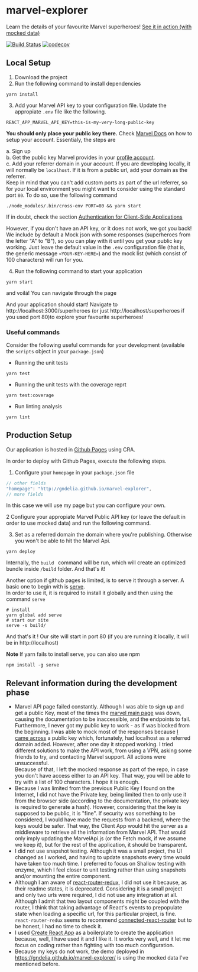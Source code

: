# marvel-explorer
Learn the details of your favourite Marvel superheroes!
[See it in action (with mocked data)](https://gndelia.github.io/marvel-explorer/)

[![Build Status](https://travis-ci.com/gndelia/marvel-explorer.svg?branch=master)](https://travis-ci.com/gndelia/marvel-explorer) [![codecov](https://codecov.io/gh/gndelia/marvel-explorer/branch/master/graph/badge.svg)](https://codecov.io/gh/gndelia/marvel-explorer)

## Local Setup

1. Download the project
2. Run the following command to install dependencies
```
yarn install
```
3. Add your Marvel API key to your configuration file. Update the appropiate `.env` file like the following.  


```
REACT_APP_MARVEL_API_KEY=this-is-my-very-long-public-key
``` 

**You should only place your public key there.**
Check [Marvel Docs](https://developer.marvel.com/documentation/authorization) on how to setup your account. Essentialy, the steps are

a. Sign up  
b. Get the public key Marvel provides in your [profile account](https://developer.marvel.com/account).  
c. Add your referrer domain in your account. If you are developing locally, it will normally be `localhost`. If it is from a public url, add your domain as the referrer.   
Keep in mind that you can't add custom ports as part of the url referrer, so for your local environment you might want to consider using the standard port `80`. To do so, use the following command

```
./node_modules/.bin/cross-env PORT=80 && yarn start
```

If in doubt, check the section [Authentication for Client-Side Applications](https://developer.marvel.com/documentation/authorization)

However, if you don't have an API key, or it does not work, we got you back! We include by default a Mock json with some responses (superheroes from the letter "A" to "B"), so you can play with it until you get your public key working. Just leave the default value in the `.env` configuration file (that is, the generic message `<YOUR-KEY-HERE>`) and the mock list (which consist of 100 characters) will run for you.


4. Run the following command to start your application

```
yarn start
```

and voilá! You can navigate through the page


And your application should start! Navigate to http://localhost:3000/superheroes (or just http://localhost/superheroes if you used port 80)to explore your favourite superheroes!

### Useful commands

Consider the following useful commands for your development (available the `scripts` object in your `package.json`)

- Running the unit tests

```
yarn test
```

- Running the unit tests with the coverage reprt

```
yarn test:coverage
```

- Run linting analysis

```
yarn lint
```

## Production Setup

Our application is hosted in [Github Pages](https://facebook.github.io/create-react-app/docs/deployment#github-pages-https-pagesgithubcom) using CRA.

In order to deploy with Github Pages, execute the following steps.

1. Configure your `homepage` in your `package.json` file

```javascript
// other fields
"homepage": "http://gndelia.github.io/marvel-explorer",
// more fields
```

In this case we will use my page but you can configure your own.

2 Configure your appropiate Marvel Public API key (or leave the default in order to use mocked data) and run the following command.

3. Set as a referred domain the domain where you're publishing. Otherwise you won't be able to hit the Marvel Api.

```
yarn deploy
```

Internally, the `build ` command will be run, which will create an optimized bundle  inside `/build` folder. And that's it! 

Another option if github pages is limited, is to serve it through a server. A basic one to begin with is [serve](https://github.com/zeit/serve).  
In order to use it, it is required to install it globally and then using the command `serve`

```
# install
yarn global add serve
# start our site
serve -s build/
```

And that's it ! Our site will start in port 80 (if you are running it locally, it will be in http://localhost)


**Note** If yarn fails to install serve, you can also use npm

```
npm install -g serve
```


## Relevant information during the development phase

- Marvel API page failed constantly. Although I was able to sign up and get a public Key, most of the times the [marvel main page](https://developer.marvel.com) was down, causing the documentation to be inaccessible, and the endpoints to fail. Furthermore, I never got my public key to work - as if was blocked from the beginning. I was able to mock most of the responses because [I came across](https://stackoverflow.com/a/52671487/1437934) a public key which, fortunately, had localhost as a referred domain added. However, after one day it stopped working. I tried different solutions to make the API work, from using a VPN, asking some friends to try, and contacting Marvel support. All actions were unsuccessful.   
Because of that, I left the mocked response as part of the repo, in case you don't have access either to an API key. That way, you will be able to try with a list of 100 characters. I hope it is enough.
- Because I was limited from the previous Public Key I found on the Internet, I did not have the Private key, being limited then to only use it from the browser side (according to the documentation, the private key is required to generate a hash). However, considering that the key is supposed to be public, it is "fine". If security was something to be considered, I would have made the requests from a backend, where the keys would be safer. That way, the Client App would hit the server as a middleware to retrieve all the information from Marvel API. That would only imply updating the MarvelApi.js (or the Fetch mock, if we assume we keep it), but for the rest of the application, it should be transparent.
- I did not use snapshot testing. Although it was a small project, the UI changed as I worked, and having to update snapshots every time would have taken too much time. I preferred to focus on Shallow testing with enzyme, which I feel closer to unit testing rather than using snapshots and/or mounting the entire component.
- Although I am aware of [react-router-redux](https://github.com/reactjs/react-router-redux), I did not use it because, as their readme states, it is deprecated. Considering it is a small project and only two urls were required, I did not use any integration at all. Although I admit that two layout components might be coupled with the router, I think that taking advantage of React's events to prepopulate state when loading a specific url, for this particular project, is fine. `react-router-redux` seems to recommend [connected-react-router](https://github.com/supasate/connected-react-router) but to be honest, I had no time to check it.
- I used [Create React App](https://facebook.github.io/create-react-app/docs/getting-started) as a boilerplate to create the application because, well, I have used it and I like it. It works very well, and it let me focus on coding rather than fighting with too much configuration.
- Because my keys do not work, the demo deployed in https://gndelia.github.io/marvel-explorer/ is using the mocked data I've mentioned before.